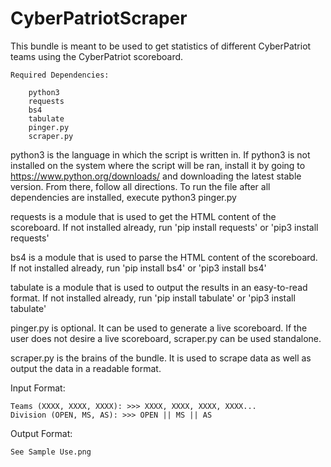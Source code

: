 # CyberPatriotScraper
This bundle is meant to be used to get statistics of different CyberPatriot teams using the CyberPatriot scoreboard.

	Required Dependencies:

		python3
    	requests
    	bs4
    	tabulate
		pinger.py
		scraper.py
    
python3 is the language in which the script is written in. If python3 is not installed on the system where the script will be ran, install it by going to https://www.python.org/downloads/ and downloading the latest stable version. From there, follow all directions. To run the file after all dependencies are installed, execute python3 pinger.py

requests is a module that is used to get the HTML content of the scoreboard. If not installed already, run 'pip install requests' or 'pip3 install requests'

bs4 is a module that is used to parse the HTML content of the scoreboard. If not installed already, run 'pip install bs4' or 'pip3 install bs4'

tabulate is a module that is used to output the results in an easy-to-read format. If not installed already, run 'pip install tabulate' or 'pip3 install tabulate'

pinger.py is optional. It can be used to generate a live scoreboard. If the user does not desire a live scoreboard, scraper.py can be used standalone.

scraper.py is the brains of the bundle. It is used to scrape data as well as output the data in a readable format.

Input Format:

	Teams (XXXX, XXXX, XXXX): >>> XXXX, XXXX, XXXX, XXXX...
	Division (OPEN, MS, AS): >>> OPEN || MS || AS

Output Format:

	See Sample Use.png
